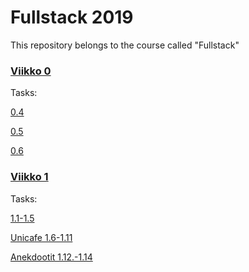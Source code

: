 # Fullstack 2019

This repository belongs to the course called "Fullstack"


### [Viikko 0](https://github.com/olgaviho/FullStack2019/tree/master/Viikko0)

Tasks:

[0.4](https://github.com/olgaviho/FullStack2019/blob/master/Viikko0/Task0.4.png)

[0.5](https://github.com/olgaviho/FullStack2019/blob/master/Viikko0/Task0.5.png)

[0.6](https://github.com/olgaviho/FullStack2019/blob/master/Viikko0/Task0.6.png)

### [Viikko 1](https://github.com/olgaviho/FullStack2019/tree/master/Viikko1)

Tasks:

[1.1-1.5](https://github.com/olgaviho/FullStack2019/blob/master/Viikko1/course/src/index.js)

[Unicafe 1.6-1.11](https://github.com/olgaviho/FullStack2019/blob/master/Viikko1/unicafe/unicafeapp/src/index.js)

[Anekdootit 1.12.-1.14](https://github.com/olgaviho/FullStack2019/blob/master/Viikko1/anekdootit/anekdootit/src/index.js)
